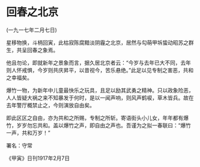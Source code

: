 # 回春之北京

 

(一九一七年二月七日)

 

星移物换，斗柄回寅，此枯寂陈腐黯淡阴霾之北京，居然与勾萌甲坼蛰动昭苏之群生，共呈回春之象焉。

他且勿论，即就新年之景象而言，据久居北京者云：“今岁与去年已大不同，去年则人怀戒惧，今岁则共庆昇平，以昔视今，苦乐悬绝。”此足以见专制之害恶，共和之幸福矣。

爆竹一物，为新年中儿童最快乐之玩具，且足以励其武勇之精神。只以政象险恶，人人皆疑大祸之来不知暴发于何时，是以一闻声响，则风声鹤唳，草木皆兵。故在去年警厅概禁止之，今则演放自由矣。

即此区区之自由，亦为共和之所赐，专制之所斩。寄语街头小儿女，年年都有爆竹，岁岁勿忘共和。盖以爆竹之声，即自由之声也。吾谨为之拟一春联曰：“爆竹一声，共和万岁！”

 

署名：守常

《甲寅》日刊1917年2月7日

 

 

 

